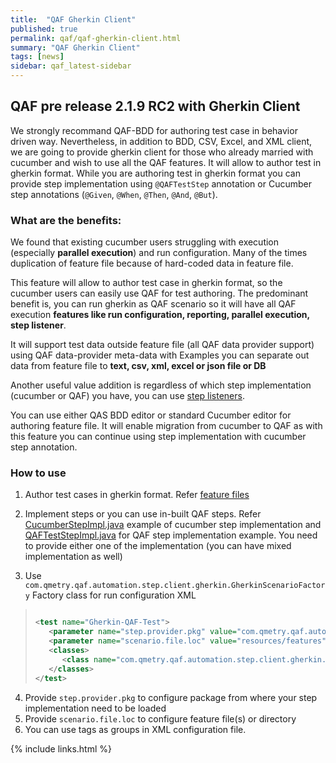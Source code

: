 ```yaml
---
title:  "QAF Gherkin Client"
published: true
permalink: qaf/qaf-gherkin-client.html
summary: "QAF Gherkin Client"
tags: [news]
sidebar: qaf_latest-sidebar
---
```



## QAF pre release 2.1.9 RC2 with Gherkin Client 

We strongly recommand QAF-BDD for authoring test case in behavior driven way. Nevertheless, in addition to BDD, CSV, Excel, and XML client, we are going to provide gherkin client for those who already married with cucumber and wish to use all the QAF features. It will allow to author test in gherkin format. While you are authoring test in gherkin format you can provide step implementation using `@QAFTestStep` annotation or Cucumber step annotations (`@Given`, `@When`, `@Then`, `@And`, `@But`). 

### What are the benefits:
We found that existing cucumber users struggling with execution (especially **parallel execution**) and run configuration. Many of the times duplication of feature file because of hard-coded data in feature file.

This feature will allow to author test case in gherkin format, so the cucumber users can easily use QAF for test authoring. 
The predominant benefit is, you can run gherkin as QAF scenario so it will have all QAF execution **features like run configuration, reporting, parallel execution, step listener**.

It will support test data outside feature file (all QAF data provider support) using QAF data-provider meta-data with Examples you can separate out data from feature file to **text, csv, xml, excel or json file or DB**

Another useful value addition is regardless of which step implementation (cucumber or QAF) you have, you can use [step listeners]( https://qmetry.github.io/qaf/latest/qaf_listeners.html#teststep-listener).

You can use either QAS BDD editor or standard Cucumber editor for authoring feature file.
It will enable migration from cucumber to QAF as with this feature you can continue using step implementation with cucumber step annotation.

### How to use

1.	Author test cases in gherkin format. Refer [feature files](https://github.com/qmetry/qaf/tree/master/test/resources/features) 

2.	Implement steps or you can use in-built QAF steps. Refer [CucumberStepImpl.java](https://github.com/qmetry/qaf/blob/master/test/src/com/qmetry/qaf/automation/impl/step/cucumber/CucumberStepImpl.java) example of cucumber step implementation and [QAFTestStepImpl.java](https://github.com/qmetry/qaf/blob/master/test/src/com/qmetry/qaf/automation/impl/step/qaf/QAFTestStepImpl.java) for QAF step implementation example. You need to provide either one of the implementation (you can have mixed implementation as well)

3.	Use `com.qmetry.qaf.automation.step.client.gherkin.GherkinScenarioFactory` Factory class for run configuration XML

> ``` xml
> 
> <test name="Gherkin-QAF-Test">
>    <parameter name="step.provider.pkg" value="com.qmetry.qaf.automation.impl.step.qaf" />
>    <parameter name="scenario.file.loc" value="resources/features" />
>    <classes>
>       <class name="com.qmetry.qaf.automation.step.client.gherkin.GherkinScenarioFactory" />
>    </classes>
> </test>
> 
> ```
> 

4.	Provide  `step.provider.pkg` to configure package from where your step implementation need to be loaded
5.	Provide `scenario.file.loc` to configure feature file(s) or directory 
6.	You can use tags as groups in XML configuration file.



{% include links.html %}
